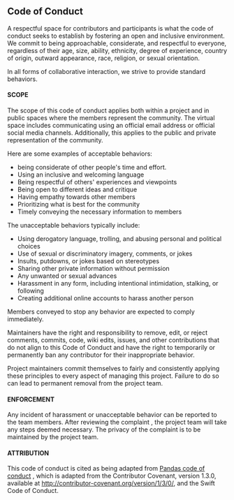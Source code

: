 ## Code of Conduct

<!-- #region -->


A respectful space for contributors and participants is what the code of conduct seeks to establish by fostering an open and inclusive environment. We commit to being approachable, considerate, and respectful to everyone, regardless of their age, size, ability, ethnicity, degree of experience, country of origin, outward appearance, race, religion, or sexual orientation.

In all forms of collaborative interaction, we strive to provide standard behaviors.

#### SCOPE 

The scope of this code of conduct applies both within a project and in public spaces where the members represent the community. The virtual space includes communicating using an official email address or official social media channels. Additionally, this applies to the public and private representation of the community.

 

Here are some examples of acceptable behaviors: 

- being considerate of other people's time and effort.
- Using an inclusive and welcoming language
- Being respectful of others' experiences and viewpoints 
- Being open to different ideas and critique
- Having empathy towards other members
- Prioritizing what is best for the community
- Timely conveying the necessary information to members
 

The unacceptable behaviors typically include:

- Using derogatory language, trolling, and abusing personal and political choices
- Use of sexual or discriminatory imagery, comments, or jokes
- Insults, putdowns, or jokes based on stereotypes
- Sharing other private information without permission
- Any unwanted or sexual advances
- Harassment in any form, including intentional intimidation, stalking, or following
- Creating additional online accounts to harass another person

Members conveyed to stop any behavior are expected to comply immediately.

Maintainers have the right and responsibility to remove, edit, or reject comments, commits, code, wiki edits, issues, and other contributions that do not align to this Code of Conduct and have the right to temporarily or permanently ban any contributor for their inappropriate behavior.

Project maintainers commit themselves to fairly and consistently applying these principles to every aspect of managing this project. Failure to do so can lead to permanent removal from the project team.

#### ENFORCEMENT 

Any incident of harassment or unacceptable behavior can be reported to the team members. After reviewing the complaint , the project team will take any steps deemed necessary. The privacy of the complaint is to be maintained by the project team.

#### ATTRIBUTION 

This code of conduct is cited as being adapted from [Pandas code of conduct](https://github.com/pandas-dev/pandas-governance/blob/master/code-of-conduct.md) , which is adapted from the Contributor Covenant, version 1.3.0, available at http://contributor-covenant.org/version/1/3/0/, and the Swift Code of Conduct.


<!-- #endregion -->

```python

```
